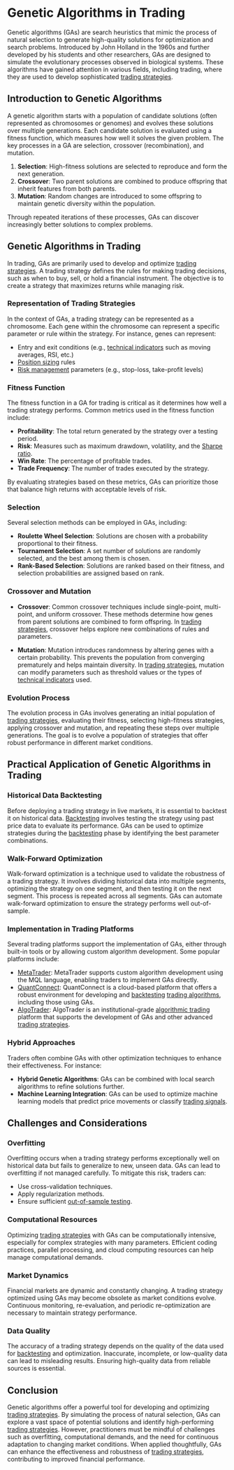 # Genetic Algorithms in Trading

Genetic algorithms (GAs) are search heuristics that mimic the process of natural selection to generate high-quality solutions for optimization and search problems. Introduced by John Holland in the 1960s and further developed by his students and other researchers, GAs are designed to simulate the evolutionary processes observed in biological systems. These algorithms have gained attention in various fields, including trading, where they are used to develop sophisticated [trading strategies](../t/trading_strategies.md).

## Introduction to Genetic Algorithms

A genetic algorithm starts with a population of candidate solutions (often represented as chromosomes or genomes) and evolves these solutions over multiple generations. Each candidate solution is evaluated using a fitness function, which measures how well it solves the given problem. The key processes in a GA are selection, crossover (recombination), and mutation.

1. **Selection**: High-fitness solutions are selected to reproduce and form the next generation.
2. **Crossover**: Two parent solutions are combined to produce offspring that inherit features from both parents.
3. **Mutation**: Random changes are introduced to some offspring to maintain genetic diversity within the population.

Through repeated iterations of these processes, GAs can discover increasingly better solutions to complex problems.

## Genetic Algorithms in Trading

In trading, GAs are primarily used to develop and optimize [trading strategies](../t/trading_strategies.md). A trading strategy defines the rules for making trading decisions, such as when to buy, sell, or hold a financial instrument. The objective is to create a strategy that maximizes returns while managing risk.

### Representation of Trading Strategies

In the context of GAs, a trading strategy can be represented as a chromosome. Each gene within the chromosome can represent a specific parameter or rule within the strategy. For instance, genes can represent:

- Entry and exit conditions (e.g., [technical indicators](../t/technical_indicators.md) such as moving averages, RSI, etc.)
- [Position sizing](../p/position_sizing.md) rules
- [Risk management](../r/risk_management.md) parameters (e.g., stop-loss, take-profit levels)

### Fitness Function

The fitness function in a GA for trading is critical as it determines how well a trading strategy performs. Common metrics used in the fitness function include:

- **Profitability**: The total return generated by the strategy over a testing period.
- **Risk**: Measures such as maximum drawdown, volatility, and the [Sharpe ratio](../s/sharpe_ratio.md).
- **Win Rate**: The percentage of profitable trades.
- **Trade Frequency**: The number of trades executed by the strategy.

By evaluating strategies based on these metrics, GAs can prioritize those that balance high returns with acceptable levels of risk.

### Selection

Several selection methods can be employed in GAs, including:

- **Roulette Wheel Selection**: Solutions are chosen with a probability proportional to their fitness.
- **Tournament Selection**: A set number of solutions are randomly selected, and the best among them is chosen.
- **Rank-Based Selection**: Solutions are ranked based on their fitness, and selection probabilities are assigned based on rank.

### Crossover and Mutation

- **Crossover**: Common crossover techniques include single-point, multi-point, and uniform crossover. These methods determine how genes from parent solutions are combined to form offspring. In [trading strategies](../t/trading_strategies.md), crossover helps explore new combinations of rules and parameters.

- **Mutation**: Mutation introduces randomness by altering genes with a certain probability. This prevents the population from converging prematurely and helps maintain diversity. In [trading strategies](../t/trading_strategies.md), mutation can modify parameters such as threshold values or the types of [technical indicators](../t/technical_indicators.md) used.

### Evolution Process

The evolution process in GAs involves generating an initial population of [trading strategies](../t/trading_strategies.md), evaluating their fitness, selecting high-fitness strategies, applying crossover and mutation, and repeating these steps over multiple generations. The goal is to evolve a population of strategies that offer robust performance in different market conditions.

## Practical Application of Genetic Algorithms in Trading

### Historical Data Backtesting

Before deploying a trading strategy in live markets, it is essential to backtest it on historical data. [Backtesting](../b/backtesting.md) involves testing the strategy using past price data to evaluate its performance. GAs can be used to optimize strategies during the [backtesting](../b/backtesting.md) phase by identifying the best parameter combinations.

### Walk-Forward Optimization

Walk-forward optimization is a technique used to validate the robustness of a trading strategy. It involves dividing historical data into multiple segments, optimizing the strategy on one segment, and then testing it on the next segment. This process is repeated across all segments. GAs can automate walk-forward optimization to ensure the strategy performs well out-of-sample.

### Implementation in Trading Platforms

Several trading platforms support the implementation of GAs, either through built-in tools or by allowing custom algorithm development. Some popular platforms include:

- [MetaTrader](https://www.metatrader4.com): MetaTrader supports custom algorithm development using the MQL language, enabling traders to implement GAs directly.
- [QuantConnect](https://www.quantconnect.com): QuantConnect is a cloud-based platform that offers a robust environment for developing and [backtesting](../b/backtesting.md) [trading algorithms](../t/trading_algorithms.md), including those using GAs.
- [AlgoTrader](https://www.algotrader.com): AlgoTrader is an institutional-grade [algorithmic trading](../a/algorithmic_trading.md) platform that supports the development of GAs and other advanced [trading strategies](../t/trading_strategies.md).

### Hybrid Approaches

Traders often combine GAs with other optimization techniques to enhance their effectiveness. For instance:

- **Hybrid Genetic Algorithms**: GAs can be combined with local search algorithms to refine solutions further.
- **Machine Learning Integration**: GAs can be used to optimize machine learning models that predict price movements or classify [trading signals](../t/trading_signals.md).

## Challenges and Considerations

### Overfitting

Overfitting occurs when a trading strategy performs exceptionally well on historical data but fails to generalize to new, unseen data. GAs can lead to overfitting if not managed carefully. To mitigate this risk, traders can:

- Use cross-validation techniques.
- Apply regularization methods.
- Ensure sufficient [out-of-sample testing](../o/out-of-sample_testing.md).

### Computational Resources

Optimizing [trading strategies](../t/trading_strategies.md) with GAs can be computationally intensive, especially for complex strategies with many parameters. Efficient coding practices, parallel processing, and cloud computing resources can help manage computational demands.

### Market Dynamics

Financial markets are dynamic and constantly changing. A trading strategy optimized using GAs may become obsolete as market conditions evolve. Continuous monitoring, re-evaluation, and periodic re-optimization are necessary to maintain strategy performance.

### Data Quality

The accuracy of a trading strategy depends on the quality of the data used for [backtesting](../b/backtesting.md) and optimization. Inaccurate, incomplete, or low-quality data can lead to misleading results. Ensuring high-quality data from reliable sources is essential.

## Conclusion

Genetic algorithms offer a powerful tool for developing and optimizing [trading strategies](../t/trading_strategies.md). By simulating the process of natural selection, GAs can explore a vast space of potential solutions and identify high-performing [trading strategies](../t/trading_strategies.md). However, practitioners must be mindful of challenges such as overfitting, computational demands, and the need for continuous adaptation to changing market conditions. When applied thoughtfully, GAs can enhance the effectiveness and robustness of [trading strategies](../t/trading_strategies.md), contributing to improved financial performance.